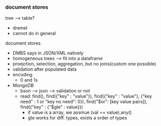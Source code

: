 ### document stores

tree --> table?
- dremel
- cannot do in general

document stores
- DMBS says in JSON/XML natively
- homogeneous trees --> fit into a dataframe
- proejction, selection, aggregation, but no joins(custom one possible)
- validation after populated data
- encoding
  - 0 and 1s
- MongoDB
  - bson --> json --> validation or not
  - read: find(), find({"key" : "value"}), find({"key" : "value"}, {"key need" : 1 or "key no need": 0}), find("$or": [key value pairs]), find({"key" : {"$gte" : value}})
    - if value is a array, we assmue (val == value).any()
    - gte works for diff. types, exists a order of types